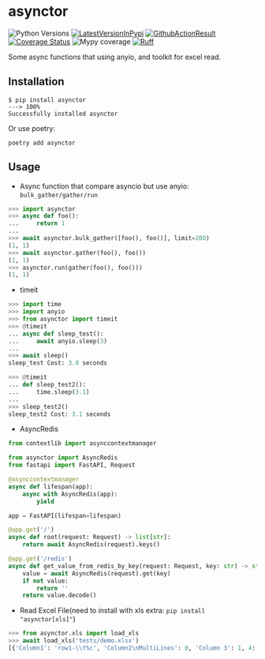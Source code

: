 # asynctor
![Python Versions](https://img.shields.io/pypi/pyversions/asynctor)
[![LatestVersionInPypi](https://img.shields.io/pypi/v/asynctor.svg?style=flat)](https://pypi.python.org/pypi/asynctor)
[![GithubActionResult](https://github.com/waketzheng/asynctor/workflows/ci/badge.svg)](https://github.com/waketzheng/asynctor/actions?query=workflow:ci)
[![Coverage Status](https://coveralls.io/repos/github/waketzheng/asynctor/badge.svg?branch=main)](https://coveralls.io/github/waketzheng/asynctor?branch=main)
![Mypy coverage](https://img.shields.io/badge/mypy-100%25-green.svg)
[![Ruff](https://img.shields.io/endpoint?url=https://raw.githubusercontent.com/astral-sh/ruff/main/assets/badge/v2.json)](https://github.com/astral-sh/ruff)

Some async functions that using anyio, and toolkit for excel read.

## Installation

<div class="termy">

```console
$ pip install asynctor
---> 100%
Successfully installed asynctor
```
Or use poetry:
```console
poetry add asynctor
```

## Usage

- Async function that compare asyncio but use anyio: `bulk_gather/gather/run`
```py
>>> import asynctor
>>> async def foo():
...     return 1
...
>>> await asynctor.bulk_gather([foo(), foo()], limit=200)
(1, 1)
>>> await asynctor.gather(foo(), foo())
(1, 1)
>>> asynctor.run(gather(foo(), foo()))
(1, 1)
```
- timeit
```py
>>> import time
>>> import anyio
>>> from asynctor import timeit
>>> @timeit
... async def sleep_test():
...     await anyio.sleep(3)
...
>>> await sleep()
sleep_test Cost: 3.0 seconds

>>> @timeit
... def sleep_test2():
...     time.sleep(3.1)
...
>>> sleep_test2()
sleep_test2 Cost: 3.1 seconds
```
- AsyncRedis
```py
from contextlib import asynccontextmanager

from asynctor import AsyncRedis
from fastapi import FastAPI, Request

@asynccontextmanager
async def lifespan(app):
    async with AsyncRedis(app):
        yield

app = FastAPI(lifespan=lifespan)

@app.get('/')
async def root(request: Request) -> list[str]:
    return await AsyncRedis(request).keys()

@app.get('/redis')
async def get_value_from_redis_by_key(request: Request, key: str) -> str:
    value = await AsyncRedis(request).get(key)
    if not value:
        return ''
    return value.decode()
```


- Read Excel File(need to install with xls extra: `pip install "asynctor[xls]"`)
```py
>>> from asynctor.xls import load_xls
>>> await load_xls('tests/demo.xlsx')
[{'Column1': 'row1-\\t%c', 'Column2\nMultiLines': 0, 'Column 3': 1, 4: ''}, {'Column1': 'r2c1\n00', 'Column2\nMultiLines': 'r2 c2', 'Column 3': 2, 4: ''}]
```
